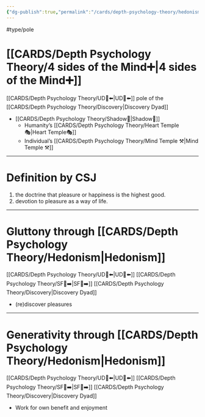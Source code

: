 ```yaml
---
{"dg-publish":true,"permalink":"/cards/depth-psychology-theory/hedonism/","created":"2022-12-31T17:44:59.239+01:00","updated":"2023-05-04T17:07:09.339+02:00"}
---
```


#type/pole 

# [[CARDS/Depth Psychology Theory/4 sides of the Mind➕\|4 sides of the Mind➕]] 
[[CARDS/Depth Psychology Theory/UD👤⬅️\|UD👤⬅️]] pole of the [[CARDS/Depth Psychology Theory/Discovery\|Discovery Dyad]] 
- [[CARDS/Depth Psychology Theory/Shadow👤\|Shadow👤]] 
	- Humanity’s [[CARDS/Depth Psychology Theory/Heart Temple🎭\|Heart Temple🎭]] 
	- Individual’s [[CARDS/Depth Psychology Theory/Mind Temple ⚒️\|Mind Temple ⚒️]] 
---
# Definition by CSJ 
1) the doctrine that pleasure or happiness is the highest good.
2) devotion to pleasure as a way of life.
---
# Gluttony through [[CARDS/Depth Psychology Theory/Hedonism\|Hedonism]] 
[[CARDS/Depth Psychology Theory/UD👤⬅️\|UD👤⬅️]] [[CARDS/Depth Psychology Theory/SF🤸➡️\|SF🤸➡️]] [[CARDS/Depth Psychology Theory/Discovery\|Discovery Dyad]] 
- (re)discover pleasures 
---
# Generativity through [[CARDS/Depth Psychology Theory/Hedonism\|Hedonism]] 
[[CARDS/Depth Psychology Theory/UD👤⬅️\|UD👤⬅️]] [[CARDS/Depth Psychology Theory/SF🤸➡️\|SF🤸➡️]] [[CARDS/Depth Psychology Theory/Discovery\|Discovery Dyad]] 
- Work for own benefit and enjoyment 